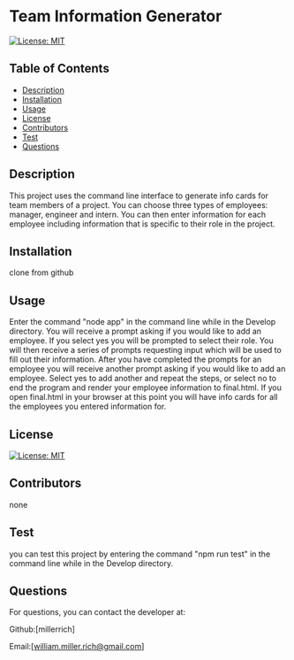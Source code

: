 

# Team Information Generator

[![License: MIT](https://img.shields.io/badge/License-MIT-yellow.svg)](https://opensource.org/licenses/MIT)


## Table of Contents
* [Description](#description)
* [Installation](#installation)
* [Usage](#usage)
* [License](#license)
* [Contributors](#contributors)
* [Test](#test)
* [Questions](#questions)

## Description
This project uses the command line interface  to generate info cards for team members of a project. You can choose three types of employees: manager, engineer and intern. You can then enter information for each employee including information that is specific to their role in the project.

## Installation 
clone from github

## Usage 
Enter the command "node app" in the command line while in the Develop directory. You will receive a prompt asking if you would like to add an employee. If you select yes you will be prompted to select their role. You will then receive a series of prompts requesting input which will be used to fill out their information. After you have completed the prompts for an employee you will receive another prompt asking if you would like to add an employee. Select yes to add another and repeat the steps, or select no to end the program and render your employee information to final.html. If you open final.html in your browser at this point you will have info cards for all the employees you entered information for.

## License
[![License: MIT](https://img.shields.io/badge/License-MIT-yellow.svg)](https://opensource.org/licenses/MIT)

## Contributors
none

## Test
you can test this project by entering the command "npm run test" in the command line while in the Develop directory.

## Questions
For questions, you can contact the developer at:

Github:[millerrich]

Email:[william.miller.rich@gmail.com]

